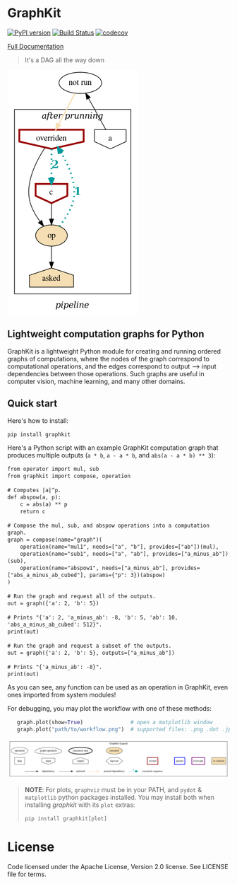 # GraphKit

[![PyPI version](https://badge.fury.io/py/graphkit.svg)](https://badge.fury.io/py/graphkit) [![Build Status](https://travis-ci.org/yahoo/graphkit.svg?branch=master)](https://travis-ci.org/yahoo/graphkit) [![codecov](https://codecov.io/gh/yahoo/graphkit/branch/master/graph/badge.svg)](https://codecov.io/gh/yahoo/graphkit)

[Full Documentation](https://pythonhosted.org/graphkit/)

> It's a DAG all the way down

![Sample graph](docs/source/images/test_pruning_not_overrides_given_intermediate-asked.png "Sample graph")

## Lightweight computation graphs for Python

GraphKit is a lightweight Python module for creating and running ordered graphs of computations, where the nodes of the graph correspond to computational operations, and the edges correspond to output --> input dependencies between those operations.  Such graphs are useful in computer vision, machine learning, and many other domains.

## Quick start

Here's how to install:

```
pip install graphkit
```    

Here's a Python script with an example GraphKit computation graph that produces multiple outputs (`a * b`, `a - a * b`, and `abs(a - a * b) ** 3`):

```
from operator import mul, sub
from graphkit import compose, operation

# Computes |a|^p.
def abspow(a, p):
    c = abs(a) ** p
    return c

# Compose the mul, sub, and abspow operations into a computation graph.
graph = compose(name="graph")(
    operation(name="mul1", needs=["a", "b"], provides=["ab"])(mul),
    operation(name="sub1", needs=["a", "ab"], provides=["a_minus_ab"])(sub),
    operation(name="abspow1", needs=["a_minus_ab"], provides=["abs_a_minus_ab_cubed"], params={"p": 3})(abspow)
)

# Run the graph and request all of the outputs.
out = graph({'a': 2, 'b': 5})

# Prints "{'a': 2, 'a_minus_ab': -8, 'b': 5, 'ab': 10, 'abs_a_minus_ab_cubed': 512}".
print(out)

# Run the graph and request a subset of the outputs.
out = graph({'a': 2, 'b': 5}, outputs=["a_minus_ab"])

# Prints "{'a_minus_ab': -8}".
print(out)
```

As you can see, any function can be used as an operation in GraphKit, even ones imported from system modules!

For debugging, you may plot the workflow with one of these methods:

```python
   graph.plot(show=True)               # open a matplotlib window
   graph.plot("path/to/workflow.png")  # supported files: .png .dot .jpg .jpeg .pdf .svg
```
![Graphkit Legend](docs/source/images/GraphkitLegend.svg "Graphkit Legend")

> **NOTE**: For plots, `graphviz` must be in your PATH, and `pydot` & `matplotlib` python packages installed.
> You may install both when installing *graphkit* with its `plot` extras:
> ```python
> pip install graphkit[plot]
> ```

# License

Code licensed under the Apache License, Version 2.0 license. See LICENSE file for terms.
